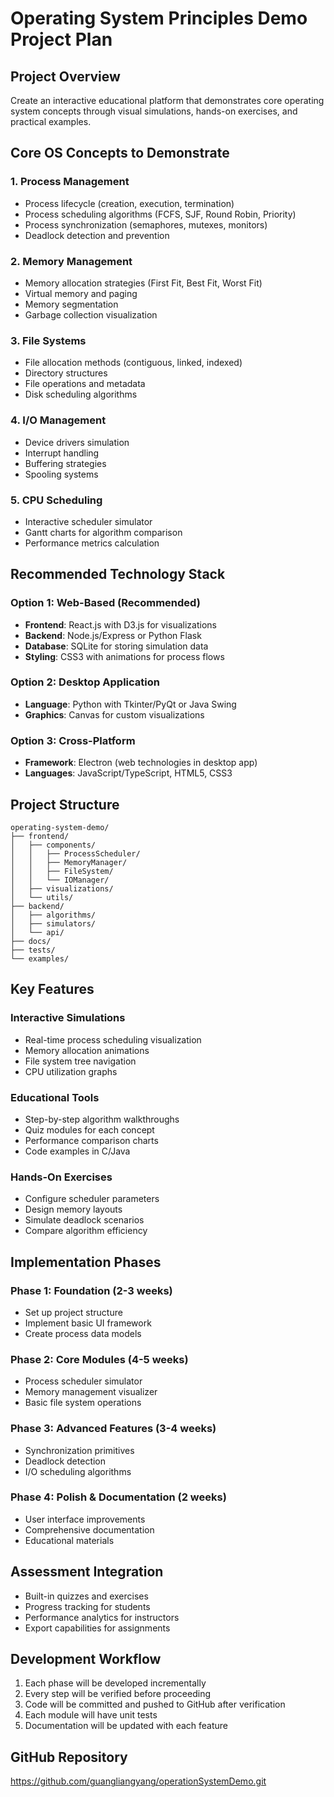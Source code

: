 # Operating System Principles Demo Project Plan

## Project Overview
Create an interactive educational platform that demonstrates core operating system concepts through visual simulations, hands-on exercises, and practical examples.

## Core OS Concepts to Demonstrate

### 1. Process Management
- Process lifecycle (creation, execution, termination)
- Process scheduling algorithms (FCFS, SJF, Round Robin, Priority)
- Process synchronization (semaphores, mutexes, monitors)
- Deadlock detection and prevention

### 2. Memory Management
- Memory allocation strategies (First Fit, Best Fit, Worst Fit)
- Virtual memory and paging
- Memory segmentation
- Garbage collection visualization

### 3. File Systems
- File allocation methods (contiguous, linked, indexed)
- Directory structures
- File operations and metadata
- Disk scheduling algorithms

### 4. I/O Management
- Device drivers simulation
- Interrupt handling
- Buffering strategies
- Spooling systems

### 5. CPU Scheduling
- Interactive scheduler simulator
- Gantt charts for algorithm comparison
- Performance metrics calculation

## Recommended Technology Stack

### Option 1: Web-Based (Recommended)
- **Frontend**: React.js with D3.js for visualizations
- **Backend**: Node.js/Express or Python Flask
- **Database**: SQLite for storing simulation data
- **Styling**: CSS3 with animations for process flows

### Option 2: Desktop Application
- **Language**: Python with Tkinter/PyQt or Java Swing
- **Graphics**: Canvas for custom visualizations

### Option 3: Cross-Platform
- **Framework**: Electron (web technologies in desktop app)
- **Languages**: JavaScript/TypeScript, HTML5, CSS3

## Project Structure

```
operating-system-demo/
├── frontend/
│   ├── components/
│   │   ├── ProcessScheduler/
│   │   ├── MemoryManager/
│   │   ├── FileSystem/
│   │   └── IOManager/
│   ├── visualizations/
│   └── utils/
├── backend/
│   ├── algorithms/
│   ├── simulators/
│   └── api/
├── docs/
├── tests/
└── examples/
```

## Key Features

### Interactive Simulations
- Real-time process scheduling visualization
- Memory allocation animations
- File system tree navigation
- CPU utilization graphs

### Educational Tools
- Step-by-step algorithm walkthroughs
- Quiz modules for each concept
- Performance comparison charts
- Code examples in C/Java

### Hands-On Exercises
- Configure scheduler parameters
- Design memory layouts
- Simulate deadlock scenarios
- Compare algorithm efficiency

## Implementation Phases

### Phase 1: Foundation (2-3 weeks)
- Set up project structure
- Implement basic UI framework
- Create process data models

### Phase 2: Core Modules (4-5 weeks)
- Process scheduler simulator
- Memory management visualizer
- Basic file system operations

### Phase 3: Advanced Features (3-4 weeks)
- Synchronization primitives
- Deadlock detection
- I/O scheduling algorithms

### Phase 4: Polish & Documentation (2 weeks)
- User interface improvements
- Comprehensive documentation
- Educational materials

## Assessment Integration
- Built-in quizzes and exercises
- Progress tracking for students
- Performance analytics for instructors
- Export capabilities for assignments

## Development Workflow
1. Each phase will be developed incrementally
2. Every step will be verified before proceeding
3. Code will be committed and pushed to GitHub after verification
4. Each module will have unit tests
5. Documentation will be updated with each feature

## GitHub Repository
https://github.com/guangliangyang/operationSystemDemo.git